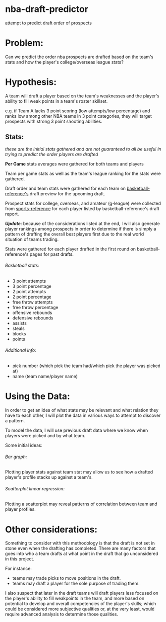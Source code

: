 # nba-draft-predictor
attempt to predict draft order of prospects

# Problem:
Can we predict the order nba prospects are drafted based on the team's stats and how the player's college/overseas league stats?

# Hypothesis:
A team will draft a player based on the team's weaknesses and the player's ability to fill weak points in a team's roster 
skillset.

e.g. if Team A lacks 3 point scoring (low attempts/low percentage) and ranks low among other NBA teams in 3 point categories, 
they will target prospects with strong 3 point shooting abilities.

## Stats:
*these are the initial stats gathered and are not guaranteed to all be useful in trying to predict the order players are drafted*

**Per Game** stats averages were gathered for both teams and players

Team per game stats as well as the team's league ranking for the stats were gathered.

Draft order and team stats were gathered for each team on [basketball-reference's](https://www.basketball-reference.com/) 
draft preview for the upcoming draft.

Prospect stats for college, overseas, and amateur (g-league) were collected from [sports-reference](https://www.sports-reference.com/) for each player listed by basketball-reference's draft report.

***Update***: because of the considerations listed at the end, I will also generate player rankings among prospects in order to
determine if there is simply a pattern of drafting the overall best players first due to the real world situation of teams trading.

Stats were gathered for each player drafted in the first round on basketball-reference's pages for past drafts.
###### Basketball stats:
- 3 point attempts
- 3 point percentage
- 2 point attempts
- 2 point percentage
- free throw attempts
- free throw percentage
- offensive rebounds
- defensive rebounds
- assists
- steals
- blocks
- points

###### Additional info:
- pick number (which pick the team had/which pick the player was picked at)
- name (team name/player name)

# Using the Data:
In order to get an idea of what stats may be relevant and what relation they have to each other, 
I will plot the data in various ways to attempt to discover a pattern.

To model the data, I will use previous draft data where we know when players were picked and by what team.

Some initial ideas:
###### Bar graph:
Plotting player stats against team stat may allow us to see how a drafted player's profile stacks up against a team's.
###### Scatterplot linear regression:
Plotting a scatterplot may reveal patterns of correlation between team and player profiles.

# Other considerations:
Something to consider with this methodology is that the draft is not set in stone even when the drafting has completed. 
There are many factors that goes into who a team drafts at what point in the draft that go unconsidered in this project.

For instance:
- teams may trade picks to move positions in the draft.
- teams may draft a player for the sole purpose of trading them.

I also suspect that later in the draft teams will draft players less focused on the player's ability to fill weakpoints
in the team, and more based on potential to develop and overall competencies of the player's skills; which could be considered
more subjective qualities or, at the very least, would require advanced analysis to determine those qualities.

